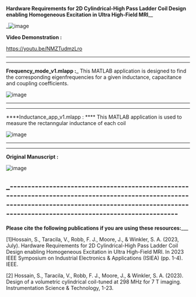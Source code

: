 **Hardware Requirements for 2D Cylindrical-High
Pass Ladder Coil Design enabling Homogeneous
Excitation in Ultra High-Field MRI**__




_![image](https://github.com/Shadeeb-Hossain/2DcHPL-RF-coil-Design-/assets/154857980/2b584ba2-d47a-43fa-89ae-e9bd8e45c123)





**Video Demonstration :**

https://youtu.be/NMZTudmzLro

-------------------------------------------------------------------------------------------------------------------------------------------------------------------------------------------------------
--------------------------------------------------------------------------------------------------------------------------------------------------------------------------------------------------------

**Frequency_mode_v1.mlapp :**_ This MATLAB application is designed to find the corresponding eigenfrequencies for a given inductance, capacitance and coupling coefficients. 




![image](https://github.com/Shadeeb-Hossain/2DcHPL-RF-coil-Design-/assets/154857980/d509fd93-f9e4-4067-bc11-7cd3bcfb35e7)





----------------------------------------------------------------------------------------------------------------------------------------------------------------------------------------------
-------------------------------------------------------------------------------------------------------------------------------------------------------------------------------------------------

****Inductance_app_v1.mlapp : **** This MATLAB application is used to measure the rectanngular inductance of each coil 





![image](https://github.com/Shadeeb-Hossain/2DcHPL-RF-coil-Design-/assets/154857980/fde14487-a476-417a-877e-ecfb35b47bd1)


----------------------------------------------------------------------------------------------------------------------------------------------------------------------------------------------------------
-----------------------------------------------------------------------------------------------------------------------------------------------------------------------------------------------------------

**Original Manuscript :**



![image](https://github.com/Shadeeb-Hossain/2DcHPL-RF-coil-Design-/assets/154857980/cafe744f-eb59-4594-825d-62d421f683e0)                                        
                                    


_--------------------------------------------------------------------------------------------------------------------------------------------------------------------------------------------------------
-----------------------------------------------------------------------------------------------------------------------------------------------------------------------------------------------------------



**Please cite the following publications if you are using these resources:**___



[1]Hossain, S., Taracila, V., Robb, F. J., Moore, J., & Winkler, S. A. (2023, July). Hardware Requirements for 2D Cylindrical-High Pass Ladder Coil Design enabling Homogeneous Excitation in Ultra High-Field MRI. In 2023 IEEE Symposium on Industrial Electronics & Applications (ISIEA) (pp. 1-4). IEEE.



[2] Hossain, S., Taracila, V., Robb, F. J., Moore, J., & Winkler, S. A. (2023). Design of a volumetric cylindrical coil-tuned at 298 MHz for 7 T imaging. Instrumentation Science & Technology, 1-23.
